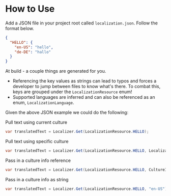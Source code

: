 ﻿# How to Use

Add a JSON file in your project root called `localization.json`. Follow the format below.
```json
{
  "HELLO": {
    "en-US": "hello",
    "de-DE": "hallo"
  }
}
```

At build - a couple things are generated for you.

- Referencing the key values as strings can lead to typos and forces a developer to jump between files to know what's there. To combat this, keys are grouped under
the `LocalizationResource` enum! 
- Supported languages are inferred and can also be referenced as an enum, `LocalizationLanguage`.

Given the above JSON example we could do the following:


Pull text using current culture
```csharp
var translatedText = Localizer.Get(LocalizationResource.HELLO);
```

Pull text using specific culture
```csharp
var translatedText = Localizer.Get(LocalizationResource.HELLO, LocalizationLanguage.de_DE);
```

Pass in a culture info reference
```csharp
var translatedText = Localizer.Get(LocalizationResource.HELLO, CultureInfo.CurrentCulture);
```

Pass in a culture info as string
```csharp
var translatedText = Localizer.Get(LocalizationResource.HELLO, "en-US");
```
